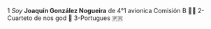 1 *Soy* __Joaquín González Nogueira__ de 4°1 avionica
Comisión B 🧐🍷
2-Cuarteto de nos god 🎸
3-Portugues 🇵🇷
